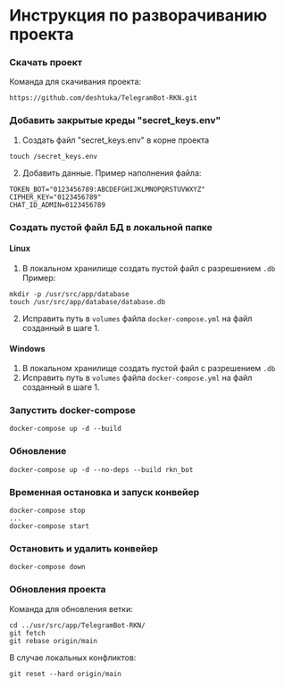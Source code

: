 # Инструкция по разворачиванию проекта


### Скачать проект

Команда для скачивания проекта:
```bush
https://github.com/deshtuka/TelegramBot-RKN.git
```

### Добавить закрытые креды "secret_keys.env"

1) Создать файл "secret_keys.env" в корне проекта
```bush
touch /secret_keys.env
```

2) Добавить данные. Пример наполнения файла:
```dotenv
TOKEN_BOT="0123456789:ABCDEFGHIJKLMNOPQRSTUVWXYZ"
CIPHER_KEY="0123456789"
CHAT_ID_ADMIN=0123456789
```

### Создать пустой файл БД в локальной папке

#### Linux

1) В локальном хранилище создать пустой файл с разрешением `.db`
Пример:
```bush
mkdir -p /usr/src/app/database
touch /usr/src/app/database/database.db
```
2) Исправить путь в `volumes` файла `docker-compose.yml` на файл созданный в шаге 1.

#### Windows
1) В локальном хранилище создать пустой файл с разрешением `.db`
2) Исправить путь в `volumes` файла `docker-compose.yml` на файл созданный в шаге 1.

### Запустить docker-compose
```bush
docker-compose up -d --build
```

### Обновление 
```bush
docker-compose up -d --no-deps --build rkn_bot
```

### Временная остановка и запуск конвейер
```bush
docker-compose stop
...
docker-compose start
```

### Остановить и удалить конвейер
```bush
docker-compose down
```


### Обновления проекта

Команда для обновления ветки:
```bush
cd ../usr/src/app/TelegramBot-RKN/
git fetch
git rebase origin/main
```

В случае локальных конфликтов:
```bush
git reset --hard origin/main
```

